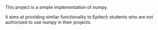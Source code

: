This project is a simple implementation of numpy.

It aims at providing similar functionality to Epitech students who are 
not authorized to use numpy in their projects.
